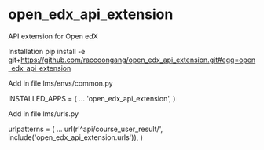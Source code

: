 # open_edx_api_extension

API extension for Open edX 

Installation
pip install -e git+https://github.com/raccoongang/open_edx_api_extension.git#egg=open_edx_api_extension

Add in file lms/envs/common.py

INSTALLED_APPS = (
    ...
    'open_edx_api_extension',
)

Add in file lms/urls.py

urlpatterns = (
    ...
    url(r'^api/course_user_result/', include('open_edx_api_extension.urls')),
)